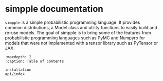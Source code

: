 # simpple documentation

`simpple` is a simple probabilistic programming language.
It provides common distributions, a Model class and utility functions to easily build and re-use models.
The goal of simpple is to bring some of the features from probabilistic programming languages such as PyMC and Numpyro for models that were not implemented with a tensor library such as PyTensor or JAX.

```{toctree}
:maxdepth: 2
:caption: Table of contents

installation
api/index
```
